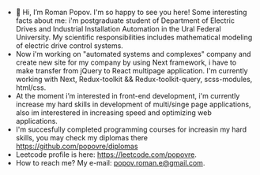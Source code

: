 - 👋 Hi, I’m Roman Popov. I'm so happy to see you here! Some interesting facts about me: i'm postgraduate student of Department of Electric Drives and Industrial Installation Automation in the Ural Federal University. My scientific responsibilities includes mathematical modeling of electric drive control systems.
-  Now i'm working on "automated systems and complexes" company and create new site for my company by using Next framework, i have to make transfer from jQuery to React multipage application. I'm currently working with Next, Redux-toolkit && Redux-toolkit-query, scss-modules, html/css.  
-  At the moment i’m interested in front-end development, i'm currently increase my hard skills in development of multi/singe page applications, also im interestered in increasing speed and optimizing web applications.
-  I'm succesfully completed programming courses for increasin my hard skills, you may check my diplomas there https://github.com/popovre/diplomas
-  Leetcode profile is here: https://leetcode.com/popovre.
-  How to reach me? My e-mail: popov.roman.e@gmail.com.
  
